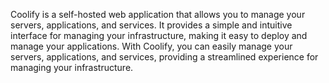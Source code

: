 Coolify is a self-hosted web application that allows you to manage your servers, applications, and services. It provides a simple and intuitive interface for managing your infrastructure, making it easy to deploy and manage your applications. With Coolify, you can easily manage your servers, applications, and services, providing a streamlined experience for managing your infrastructure.
